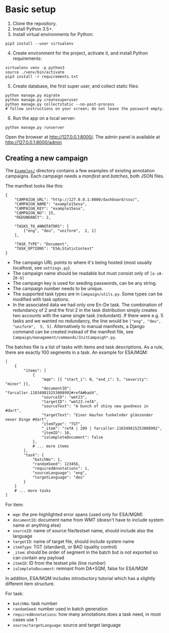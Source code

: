 # Basic setup

1. Clone the repository.
2. Install Python 3.5+.
3. Install virtual environments for Python:
```
pip3 install --user virtualenv
```

4. Create environment for the project, activate it, and install Python
   requirements:
```
virtualenv venv -p python3
source ./venv/bin/activate
pip3 install -r requirements.txt
```

5. Create database, the first super user, and collect static files:
```
python manage.py migrate
python manage.py createsuperuser
python manage.py collectstatic --no-post-process
# follow instructions on your screen; do not leave the password empty.
```

6. Run the app on a local server:
```
python manage.py runserver
```

Open the browser at http://127.0.0.1:8000/.
The admin panel is available at http://127.0.0.1:8000/admin

## Creating a new campaign

The [`Examples/`](Examples/) directory contains a few examples of existing annotation campaigns.
Each campaign needs a _manifest_ and _batches_, both JSON files.

The manifest looks like this:
```
{
    "CAMPAIGN_URL": "http://127.0.0.1:8000/dashboard/sso/",
    "CAMPAIGN_NAME": "example15esa",
    "CAMPAIGN_KEY": "example15esa",
    "CAMPAIGN_NO": 15,
    "REDUNDANCY": 2,

    "TASKS_TO_ANNOTATORS": [
        ["eng", "deu", "uniform",  2, 1]
    ],

    "TASK_TYPE": "Document",
    "TASK_OPTIONS": "ESA;StaticContext"
}
```
- The campaign URL points to where it's being hosted (most usually localhost, see `settings.py`).
- The campaign name should be readable but must consist only of `[a-zA-Z0-9]`
- The campaign key is used for seeding passwords, can be any string.
- The campaign number needs to be unique.
- The supported task types are in `Campaign/utils.py`. Some types can be modified with task options.
- In the associated data we had only one En-De task. The combination of redundancy of 2 and the first 2 in the task distribution simply creates two accounts with the same single task (redundant). If there were e.g. 5 tasks and we wanted no redundancy, the line would be `["eng", "deu", "uniform",  5, 5]`. 
Alternatively to manual manifests, a Django command can be created instead of the manifest file, see `Campaign/management/commands/InitCampaigh*.py`.

The batches file is a list of tasks with items and task descriptions. As a rule, there are exactly 100 segments in a task. An example for ESA/MQM:
```
[
    {
        "items": [
            {
                "mqm": [{ "start_i": 0, "end_i": 5, "severity": "minor" }],
                "documentID": "farcaller.110349815253008992#refA#bad4",
                "sourceID": "wmt23",
                "targetID": "wmt23.refA",
                "sourceText": "A bunch of shiny new goodness in #dart",
                "targetText": "Einer Haufen funkelnder glänzender neuer Dinge #dart",
                "itemType": "TGT",
                "_item": "refA | 209 | farcaller.110349815253008992",
                "itemID": 10,
                "isCompleteDocument": false
            },
            # ... more items
        ],
        "task": {
            "batchNo": 1,
            "randomSeed": 123456,
            "requiredAnnotations": 1,
            "sourceLanguage": "eng",
            "targetLanguage": "deu"
        }
    }
    # ... more tasks
]
```

For item:
- `mqm`: the pre-highlighted error spans (used only for ESA/MQM)
- `documentID`: document name from WMT (doesn't have to include system name or anything else)
- `sourceID`: name of source file/testset name, should include also the language
- `targetID`: name of target file, should include system name
- `itemType`: TGT (standard), or BAD (quality control)
- `_item`: should be order of segment in the batch but is not exported so can contain any payload
- `itemID`: ID from the testset pile (line number)
- `isCompleteDocument`: remnant from DA+SQM, false for ESA/MQM 

In addition, ESA/MQM includes introductory tutorial which has a slightly different item structure.

For task:
- `batchNo`: task number
- `randomSeed`: number used in batch generation
- `requiredAnnotations`: how many annotations does a task need, in most cases use 1
- `source/targetLanguage`: source and target language